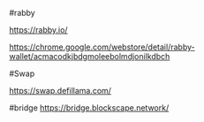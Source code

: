 #rabby

https://rabby.io/

https://chrome.google.com/webstore/detail/rabby-wallet/acmacodkjbdgmoleebolmdjonilkdbch



#Swap

https://swap.defillama.com/

#bridge
https://bridge.blockscape.network/
